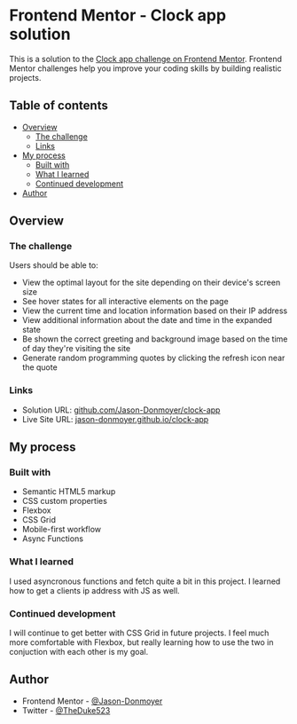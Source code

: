 # Frontend Mentor - Clock app solution

This is a solution to the [Clock app challenge on Frontend Mentor](https://www.frontendmentor.io/challenges/clock-app-LMFaxFwrM). Frontend Mentor challenges help you improve your coding skills by building realistic projects.

## Table of contents

- [Overview](#overview)
  - [The challenge](#the-challenge)
  - [Links](#links)
- [My process](#my-process)
  - [Built with](#built-with)
  - [What I learned](#what-i-learned)
  - [Continued development](#continued-development)
- [Author](#author)

## Overview

### The challenge

Users should be able to:

- View the optimal layout for the site depending on their device's screen size
- See hover states for all interactive elements on the page
- View the current time and location information based on their IP address
- View additional information about the date and time in the expanded state
- Be shown the correct greeting and background image based on the time of day they're visiting the site
- Generate random programming quotes by clicking the refresh icon near the quote

### Links

- Solution URL: [github.com/Jason-Donmoyer/clock-app](https://github.com/Jason-Donmoyer/clock-app)
- Live Site URL: [jason-donmoyer.github.io/clock-app](https://jason-donmoyer.github.io/clock-app/)

## My process

### Built with

- Semantic HTML5 markup
- CSS custom properties
- Flexbox
- CSS Grid
- Mobile-first workflow
- Async Functions

### What I learned

I used asyncronous functions and fetch quite a bit in this project. I learned how to get a clients ip address with JS as well.

### Continued development

I will continue to get better with CSS Grid in future projects. I feel much more comfortable with Flexbox, but really learning how to use the two in conjuction with each other is my goal.

## Author

- Frontend Mentor - [@Jason-Donmoyer](https://www.frontendmentor.io/profile/Jason-Donmoyer)
- Twitter - [@TheDuke523](https://www.twitter.com/@TheDuke523)
